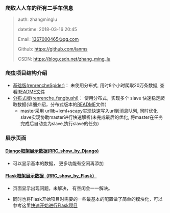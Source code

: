 ### 爬取人人车的所有二手车信息



>   auth: zhangminglu
>
>   datetime: 2018-03-16 20:45
>
>   Email: 1367000465@qq.com
>
>   Github: https://github.com/lanms
>
>   CSDN: https://blog.csdn.net/zhang_ming_lu



### 爬虫项目结构介绍

-   [基础版(renrencheSpider)](renrencheSpider/)： 未使用分布式, 用时8个小时爬取20万条数据, 查看[README文件](renrencheSpider/README)
-   [分布式版(renrenche_fengbushi)](renrenche_fengbushi/)： 使用分布式，实现多个 slave 快速稳定爬取数据(详细介绍，分布式版本的[README](renrenche_fengbushi/README)文件）
    -   master采用 urllib+lxml+scapy实现快速写入url到消息队列, 同时优化slave实现协助master进行快速解析(未完成最后的优化, 将master在任务完成后自动变为slave,执行slave的任务)

### 展示页面



#### [Django框架展示数据(RRC_show_by_Django)](RRC_show_by_Django/)

-   可以显示基本的数据， 更多功能有空闲再添加

#### [Flask框架展示数据（RRC_show_by_Flask）](RRC_show_by_Flask/)

-   页面显示出现问题，未解决， 有空闲会一一解决。



-   同时也将Flask开始项目时需要的一些最基本的配置做了简单的模块化，可以参考这里[快速开始进行Flask项目](https://github.com/zhangMingLu/A_demo_for_easy_start_flask_project)

